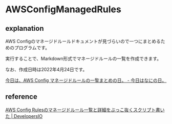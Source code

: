 # AWSConfigManagedRules

## explanation

AWS Configのマネージドルールドキュメントが見づらいので一つにまとめるためのプログラムです。

実行することで、Markdown形式でマネージドルールの一覧を作成できます。

なお、作成日時は2022年4月24日です。

[今日は、AWS Config マネージドルールの一覧まとめの日。 - 今日はなにの日。](https://updraft.hatenadiary.com/entry/2022/04/24/172208)

## reference

[AWS Config Rulesのマネージドルール一覧と詳細をぶっこ抜くスクリプト書いた | DevelopersIO](https://dev.classmethod.jp/articles/export-config-rules/)
